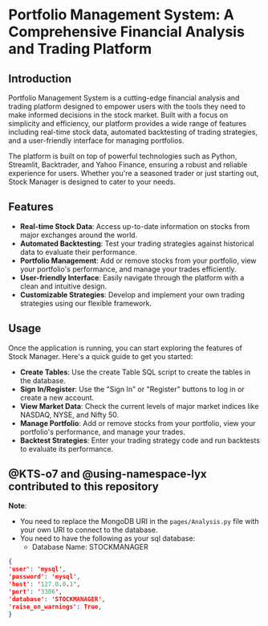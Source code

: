 # Portfolio Management System: A Comprehensive Financial Analysis and Trading Platform


## Introduction

Portfolio Management System is a cutting-edge financial analysis and trading platform designed to empower users with the tools they need to make informed decisions in the stock market. Built with a focus on simplicity and efficiency, our platform provides a wide range of features including real-time stock data, automated backtesting of trading strategies, and a user-friendly interface for managing portfolios.

The platform is built on top of powerful technologies such as Python, Streamlit, Backtrader, and Yahoo Finance, ensuring a robust and reliable experience for users. Whether you're a seasoned trader or just starting out, Stock Manager is designed to cater to your needs.

## Features

- **Real-time Stock Data**: Access up-to-date information on stocks from major exchanges around the world.
- **Automated Backtesting**: Test your trading strategies against historical data to evaluate their performance.
- **Portfolio Management**: Add or remove stocks from your portfolio, view your portfolio's performance, and manage your trades efficiently.
- **User-friendly Interface**: Easily navigate through the platform with a clean and intuitive design.
- **Customizable Strategies**: Develop and implement your own trading strategies using our flexible framework.


## Usage

Once the application is running, you can start exploring the features of Stock Manager. Here's a quick guide to get you started:

- **Create Tables**: Use the create Table SQL script to create the tables in the database.
- **Sign In/Register**: Use the "Sign In" or "Register" buttons to log in or create a new account.
- **View Market Data**: Check the current levels of major market indices like NASDAQ, NYSE, and Nifty 50.
- **Manage Portfolio**: Add or remove stocks from your portfolio, view your portfolio's performance, and manage your trades.
- **Backtest Strategies**: Enter your trading strategy code and run backtests to evaluate its performance.

@KTS-o7 and @using-namespace-lyx contributed to this repository
---

**Note**:

- You need to replace the MongoDB URI in the `pages/Analysis.py` file with your own URI to connect to the database.
- You need to have the following as your sql database:
  - Database Name: STOCKMANAGER

```json
{
'user': 'mysql',
'password': 'mysql',
'host': '127.0.0.1',
'port': '3306',
'database': 'STOCKMANAGER',
'raise_on_warnings': True,
}
```

